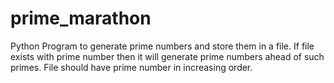 # prime_marathon
Python Program to generate prime numbers and store them in a file. If file exists with prime number then it will generate prime numbers ahead of such primes. File should have prime number in increasing order.
